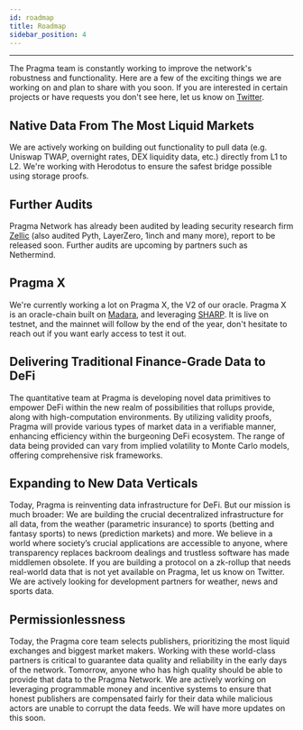 ```yaml
---
id: roadmap
title: Roadmap
sidebar_position: 4
---
```


---

The Pragma team is constantly working to improve the network's robustness and functionality. Here are a few of the exciting things we are working on and plan to share with you soon. If you are interested in certain projects or have requests you don't see here, let us know on [Twitter](https://twitter.com/PragmaOracle).

## Native Data From The Most Liquid Markets

We are actively working on building out functionality to pull data (e.g. Uniswap TWAP, overnight rates, DEX liquidity data, etc.) directly from L1 to L2. We're working with Herodotus to ensure the safest bridge possible using storage proofs.

## Further Audits

Pragma Network has already been audited by leading security research firm [Zellic](https://www.zellic.io/) (also audited Pyth, LayerZero, 1inch and many more), report to be released soon. Further audits are upcoming by partners such as Nethermind.

## Pragma X

We're currently working a lot on Pragma X, the V2 of our oracle. Pragma X is an oracle-chain built on [Madara](https://github.com/keep-starknet-strange/madara), and leveraging [SHARP](https://starkware.co/resource/joining-forces-sharp/). It is live on testnet, and the mainnet will follow by the end of the year, don't hesitate to reach out if you want early access to test it out.

## Delivering Traditional Finance-Grade Data to DeFi

The quantitative team at Pragma is developing novel data primitives to empower DeFi within the new realm of possibilities that rollups provide, along with high-computation environments. By utilizing validity proofs, Pragma will provide various types of market data in a verifiable manner, enhancing efficiency within the burgeoning DeFi ecosystem. The range of data being provided can vary from implied volatility to Monte Carlo models, offering comprehensive risk frameworks.

## Expanding to New Data Verticals

Today, Pragma is reinventing data infrastructure for DeFi. But our mission is much broader: We are building the crucial decentralized infrastructure for all data, from the weather (parametric insurance) to sports (betting and fantasy sports) to news (prediction markets) and more. We believe in a world where society’s crucial applications are accessible to anyone, where transparency replaces backroom dealings and trustless software has made middlemen obsolete.
If you are building a protocol on a zk-rollup that needs real-world data that is not yet available on Pragma, let us know on Twitter. We are actively looking for development partners for weather, news and sports data.

## Permissionlessness

Today, the Pragma core team selects publishers, prioritizing the most liquid exchanges and biggest market makers. Working with these world-class partners is critical to guarantee data quality and reliability in the early days of the network.
Tomorrow, anyone who has high quality should be able to provide that data to the Pragma Network. We are actively working on leveraging programmable money and incentive systems to ensure that honest publishers are compensated fairly for their data while malicious actors are unable to corrupt the data feeds. We will have more updates on this soon.
